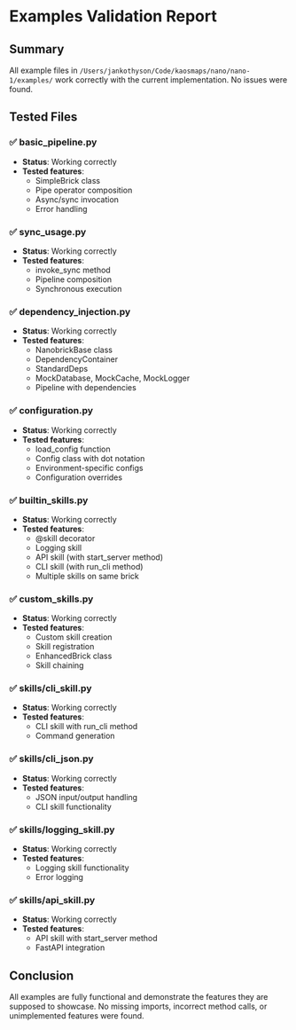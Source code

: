 # Examples Validation Report

## Summary
All example files in `/Users/jankothyson/Code/kaosmaps/nano/nano-1/examples/` work correctly with the current implementation. No issues were found.

## Tested Files

### ✅ basic_pipeline.py
- **Status**: Working correctly
- **Tested features**: 
  - SimpleBrick class
  - Pipe operator composition
  - Async/sync invocation
  - Error handling

### ✅ sync_usage.py
- **Status**: Working correctly
- **Tested features**:
  - invoke_sync method
  - Pipeline composition
  - Synchronous execution

### ✅ dependency_injection.py
- **Status**: Working correctly
- **Tested features**:
  - NanobrickBase class
  - DependencyContainer
  - StandardDeps
  - MockDatabase, MockCache, MockLogger
  - Pipeline with dependencies

### ✅ configuration.py
- **Status**: Working correctly
- **Tested features**:
  - load_config function
  - Config class with dot notation
  - Environment-specific configs
  - Configuration overrides

### ✅ builtin_skills.py
- **Status**: Working correctly
- **Tested features**:
  - @skill decorator
  - Logging skill
  - API skill (with start_server method)
  - CLI skill (with run_cli method)
  - Multiple skills on same brick

### ✅ custom_skills.py
- **Status**: Working correctly
- **Tested features**:
  - Custom skill creation
  - Skill registration
  - EnhancedBrick class
  - Skill chaining

### ✅ skills/cli_skill.py
- **Status**: Working correctly
- **Tested features**:
  - CLI skill with run_cli method
  - Command generation

### ✅ skills/cli_json.py
- **Status**: Working correctly
- **Tested features**:
  - JSON input/output handling
  - CLI skill functionality

### ✅ skills/logging_skill.py
- **Status**: Working correctly
- **Tested features**:
  - Logging skill functionality
  - Error logging

### ✅ skills/api_skill.py
- **Status**: Working correctly
- **Tested features**:
  - API skill with start_server method
  - FastAPI integration

## Conclusion
All examples are fully functional and demonstrate the features they are supposed to showcase. No missing imports, incorrect method calls, or unimplemented features were found.